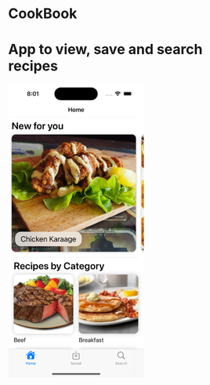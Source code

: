 # CookBook

# App to view, save and search recipes

<img src="Simulator Screenshot - iPhone 14 Pro - 2023-07-18 at 20.01.05.png" height="600" />
